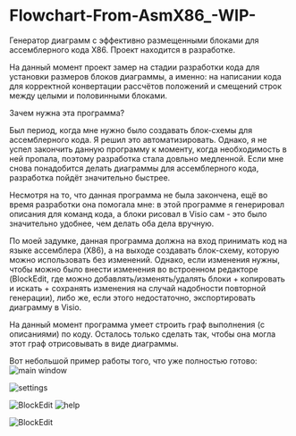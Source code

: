 # Flowchart-From-AsmX86_-WIP-
Генератор диаграмм с эффективно размещенными блоками для ассемблерного кода X86. Проект находится в разработке.

На данный момент проект замер на стадии разработки кода для установки размеров блоков диаграммы, а именно: на написании кода для корректной конвертации рассчётов положений и смещений строк между целыми и половинными блоками.

Зачем нужна эта программа?

Был период, когда мне нужно было создавать блок-схемы для ассемблерного кода. Я решил это автоматизировать. 
Однако, я не успел закончить данную программу к моменту, когда необходимость в ней пропала, поэтому разработка стала довльно медленной.
Если мне снова понадобится делать диаграммы для ассемблерного кода, разработка пойдёт значительно быстрее.

Несмотря на то, что данная программа не была закончена, ещё во время разработки она помогала мне: 
в этой программе я генерировал описания для команд кода, а блоки рисовал в Visio сам - это было значительно удобнее, чем делать оба дела вручную.

По моей задумке, данная программа должна на вход принимать код на языке ассемблера (X86), а на выходе создавать блок-схему, которую можно использовать без изменений.
Однако, если изменения нужны, чтобы можно было внести изменения во встроенном редакторе (BlockEdit, где можно добавлять/изменять/удалять блоки + копировать и искать + сохранять изменения на случай надобности повторной генерации), либо же, если этого недостаточно, экспортировать диаграмму в Visio.

На данный момент программа умеет строить граф выполнения (с описаниями) по коду. Осталось только сделать так, чтобы она могла этот граф отрисовывать в виде диаграммы.

Вот небольшой пример работы того, что уже полностью готово:
![main window](https://user-images.githubusercontent.com/58752784/168686337-d9d5dd13-d5ee-4b3c-b14a-dd7a72238c17.PNG)

![settings](https://user-images.githubusercontent.com/58752784/168686485-31ca54fd-ee42-4215-9f6b-249760203514.PNG)

![BlockEdit](https://user-images.githubusercontent.com/58752784/168686348-dee03fbe-a3c5-4595-85b7-4378d9f73bf3.PNG)
![help](https://user-images.githubusercontent.com/58752784/168686393-d1b09f34-1a7b-4557-9aa0-17b0020ee01b.PNG)

![BlockEdit](https://user-images.githubusercontent.com/58752784/168687186-3703199b-b43b-4c81-b474-ccf41626f22e.PNG)
